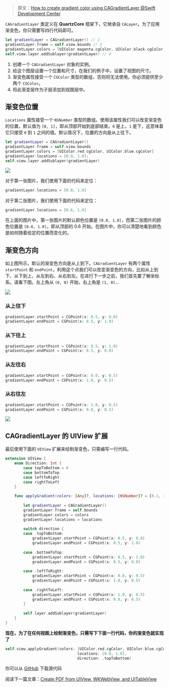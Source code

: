 > 原文：[How to create gradient color using CAGradientLayer @Swift Development Center](https://www.swiftdevcenter.com/how-to-create-gradient-color-using-cagradientlayer/)

`CAGradientLayer` 类定义在 **QuartzCore** 框架下，它继承自 `CALayer`。为了应用渐变色，你只需要写四行代码即可。

```swift
let gradientLayer = CAGradientLayer() // 1
gradientLayer.frame = self.view.bounds // 2
gradientLayer.colors = [UIColor.magenta.cgColor, UIColor.black.cgColor] // 3
self.view.layer.addSublayer(gradientLayer) // 4
```

1. 创建一个 `CAGradientLayer` 对象的实例。
2. 给这个图层设置一个位置和尺寸，在我们的例子中，设置了视图的尺寸。
3. 渐变色属性接受一个 `CGColor` 类型的数组，否则将无法使用。你必须提供至少两个 `CGColor`。
4. 将此渐变层作为子层添加到视图层中。


## 渐变色位置

`Locations` 属性接受一个 `NSNumber` 类型的数组。使用该属性我们可以改变渐变色的位置，默认值为 `[0, 1]`，即从顶部开始到底部结束。`0` 是上，`1` 是下，这意味着它只接受 `0` 到 `1` 之间的值。默认情况下，位置的方向是从上往下。

```swift
let gradientLayer = CAGradientLayer()
gradientLayer.frame = self.view.bounds
gradientLayer.colors = [UIColor.red.cgColor, UIColor.blue.cgColor]
gradientLayer.locations = [0.0, 1.0];
self.view.layer.addSublayer(gradientLayer)
```

![](https://upload-images.jianshu.io/upload_images/2648731-865b22f4f4d33109.jpg?imageMogr2/auto-orient/strip%7CimageView2/2/w/1240)

对于第一张图片，我们使用下面的代码来定位：
```swift
gradientLayer.locations = [0.0, 1.0]
```

对于第二张图片，我们使用下面的代码来定位：
```swift
gradientLayer.locations = [0.6, 1.0]
```

在上面的图片中，第一张图片的默认颜色位置是 `[0.0, 1.0]`，而第二张图片的颜色位置是 `[0.6, 1.0]`，即从顶部的 0.6 开始。在图片中，你可以清楚地看到颜色是如何随着给定的位置而变化的。



## 渐变色方向

如上图所示，默认的渐变色方向是从上到下。`CAGradientLayer` 有两个属性 `startPoint` 和 `endPoint`，利用这个点我们可以改变渐变色的方向，比如从上到下、从下到上、从左到右、从右到左。在进行下一步之前，我们首先要了解坐标系。请看下图。左上角从 `(0, 0)` 开始，右上角是 `(1, 0)`...

![](https://upload-images.jianshu.io/upload_images/2648731-49e4119c1233ba95.png?imageMogr2/auto-orient/strip%7CimageView2/2/w/1240)


### 从上往下

```swift
gradientLayer.startPoint = CGPoint(x: 0.5, y: 0.0)
gradientLayer.endPoint = CGPoint(x: 0.5, y: 1.0)
```

### 从下往上

```swift
gradientLayer.startPoint = CGPoint(x: 0.5, y: 1.0)
gradientLayer.endPoint = CGPoint(x: 0.5, y: 0.0)
```

### 从左往右

```swift
gradientLayer.startPoint = CGPoint(x: 0.0, y: 0.5)
gradientLayer.endPoint = CGPoint(x: 1.0, y: 0.5)
```

### 从右往左

```swift
gradientLayer.startPoint = CGPoint(x: 1.0, y: 0.5)
gradientLayer.endPoint = CGPoint(x: 0.0, y: 0.5)
```

![](https://upload-images.jianshu.io/upload_images/2648731-c4857a9db6f07891.jpg?imageMogr2/auto-orient/strip%7CimageView2/2/w/1240)


## CAGradientLayer 的 UIView 扩展

最后使用下面的 `UIView` 扩展来绘制渐变色，只需编写一行代码。

```swift
extension UIView {
    enum Direction: Int {
        case topToBottom = 0
        case bottomToTop
        case leftToRight
        case rightToLeft
    }
    
    func applyGradient(colors: [Any]?, locations: [NSNumber]? = [0.1, 1.0], direction: Direction = .topToBottom) {
        
        let gradientLayer = CAGradientLayer()
        gradientLayer.frame = self.bounds
        gradientLayer.colors = colors
        gradientLayer.locations = locations
        
        switch direction {
        case .topToBottom:
            gradientLayer.startPoint = CGPoint(x: 0.5, y: 0.0)
            gradientLayer.endPoint = CGPoint(x: 0.5, y: 1.0)
            
        case .bottomToTop:
            gradientLayer.startPoint = CGPoint(x: 0.5, y: 1.0)
            gradientLayer.endPoint = CGPoint(x: 0.5, y: 0.0)
            
        case .leftToRight:
            gradientLayer.startPoint = CGPoint(x: 0.0, y: 0.5)
            gradientLayer.endPoint = CGPoint(x: 1.0, y: 0.5)
            
        case .rightToLeft:
            gradientLayer.startPoint = CGPoint(x: 1.0, y: 0.5)
            gradientLayer.endPoint = CGPoint(x: 0.0, y: 0.5)
        }
        
        self.layer.addSublayer(gradientLayer)
    }
}
```

**现在，为了在任何视图上绘制渐变色，只需写下下面一行代码，你的渐变色就实现了**

```swift
self.view.applyGradient(colors: [UIColor.red.cgColor, UIColor.blue.cgColor],
                                locations: [0.0, 1.0],
                                direction: .topToBottom)
```

你可以从 [GitHub](https://github.com/swiftdevcenter/GradientColorExample/tree/master/GradientColorExample/GradientColorExample) 下载源代码

阅读下一篇文章：[Create PDF from UIView, WKWebView, and UITableView](https://www.swiftdevcenter.com/create-pdf-from-uiview-wkwebview-and-uitableview/)



